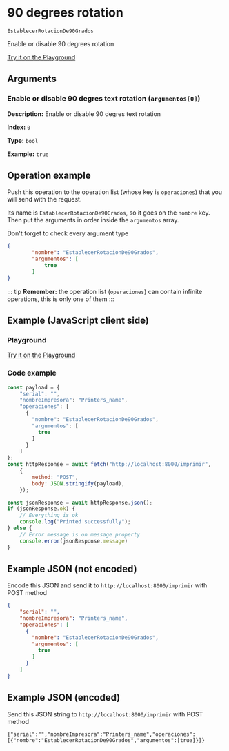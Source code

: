 # 90 degrees rotation

`EstablecerRotacionDe90Grados`

Enable or disable 90 degrees rotation







[Try it on the Playground](../playground.md?operacion=EstablecerRotacionDe90Grados)

## Arguments
### Enable or disable 90 degres text rotation (`argumentos[0]`)



**Description:** Enable or disable 90 degres text rotation

**Index:** `0`

**Type:** `bool`

**Example:** `true`

## Operation example


Push this operation to the operation list (whose key is `operaciones`) that you will send with the request.

Its name is `EstablecerRotacionDe90Grados`, so it goes on the `nombre` key. Then put the arguments in order
inside the `argumentos` array.

Don't forget to check every argument type



```json
{
        "nombre": "EstablecerRotacionDe90Grados",
        "argumentos": [
            true
        ]
}
```

::: tip
**Remember:** the operation list (`operaciones`) can contain infinite operations, this is only one of them
:::

## Example (JavaScript client side)

### Playground
[Try it on the Playground](../playground.md?operacion=EstablecerRotacionDe90Grados)

<Playground urlBase=".." nombreOperacion="EstablecerRotacionDe90Grados" :ocultarOperacionesDisponibles="true"/>

### Code example
```js
const payload = {
    "serial": "",
    "nombreImpresora": "Printers_name",
    "operaciones": [
      {
        "nombre": "EstablecerRotacionDe90Grados",
        "argumentos": [
          true
        ]
      }
    ]
};
const httpResponse = await fetch("http://localhost:8000/imprimir",
    {
        method: "POST",
        body: JSON.stringify(payload),
    });

const jsonResponse = await httpResponse.json();
if (jsonResponse.ok) {
    // Everything is ok
    console.log("Printed successfully");
} else {
    // Error message is on message property
    console.error(jsonResponse.message)
}
```

## Example JSON (not encoded)

Encode this JSON and send it to `http://localhost:8000/imprimir` with POST method

```json
{
    "serial": "",
    "nombreImpresora": "Printers_name",
    "operaciones": [
      {
        "nombre": "EstablecerRotacionDe90Grados",
        "argumentos": [
          true
        ]
      }
    ]
}
```

## Example JSON (encoded)

Send this JSON string to `http://localhost:8000/imprimir` with POST method

```
{"serial":"","nombreImpresora":"Printers_name","operaciones":[{"nombre":"EstablecerRotacionDe90Grados","argumentos":[true]}]}
```
